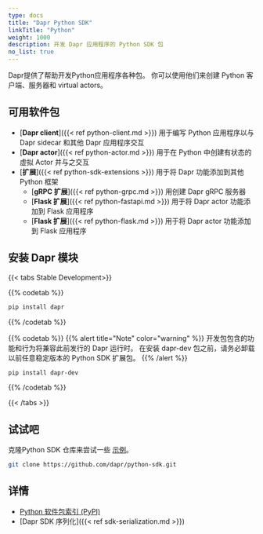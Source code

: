 ```yaml
---
type: docs
title: "Dapr Python SDK"
linkTitle: "Python"
weight: 1000
description: 开发 Dapr 应用程序的 Python SDK 包
no_list: true
---
```


Dapr提供了帮助开发Python应用程序各种包。 你可以使用他们来创建 Python 客户端、服务器和 virtual actors。

## 可用软件包

- [**Dapr client**]({{< ref python-client.md >}}) 用于编写 Python 应用程序以与 Dapr sidecar 和其他 Dapr 应用程序交互
- [**Dapr actor**]({{< ref python-actor.md >}}) 用于在 Python 中创建有状态的虚拟 Actor 并与之交互
- [**扩展**]({{< ref python-sdk-extensions >}}) 用于将 Dapr 功能添加到其他 Python 框架
    - [**gRPC 扩展**]({{< ref python-grpc.md >}}) 用创建 Dapr gRPC 服务器
    - [**Flask 扩展**]({{< ref python-fastapi.md >}}) 用于将 Dapr actor 功能添加到 Flask 应用程序
    - [**Flask 扩展**]({{< ref python-flask.md >}}) 用于将 Dapr actor 功能添加到 Flask 应用程序

## 安装 Dapr 模块

{{< tabs Stable Development>}}

{{% codetab %}}
```bash
pip install dapr
```
{{% /codetab %}}

{{% codetab %}}
{{% alert title="Note" color="warning" %}}
开发包包含的功能和行为将兼容此前发行的 Dapr 运行时。 在安装 dapr-dev 包之前，请务必卸载以前任意稳定版本的 Python SDK 扩展包。
{{% /alert %}}

```bash
pip install dapr-dev
```
{{% /codetab %}}

{{< /tabs >}}

## 试试吧

克隆Python SDK 仓库来尝试一些 [示例](https://github.com/dapr/python-sdk/tree/master/examples)。

```bash
git clone https://github.com/dapr/python-sdk.git
```

## 详情

- [Python 软件包索引 (PyPI)](https://pypi.org/user/dapr.io/)
- [Dapr SDK 序列化]({{< ref sdk-serialization.md >}})
